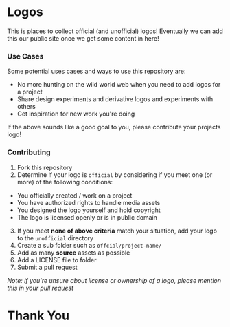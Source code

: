 Logos
=====

This is places to collect official (and unofficial) logos! Eventually we can add this our public site once we get some content in here!

### Use Cases

Some potential uses cases and ways to use this repository are:

- No more hunting on the wild world web when you need to add logos for a project
- Share design experiments and derivative logos and experiments with others
- Get inspiration for new work you're doing

If the above sounds like a good goal to you, please contribute your projects logo!

### Contributing

1. Fork this repository
2. Determine if your logo is `official` by considering if you meet one (or more) of the following conditions:
  - You officially created / work on a project
  - You have authorized rights to handle media assets
  - You designed the logo yourself and hold copyright
  - The logo is licensed openly or is in public domain
3. If you meet **none of above criteria** match your situation, add your logo to the `unofficial` directory
4. Create a sub folder such as `offcial/project-name/`
5. Add as many **source** assets as possible
6. Add a LICENSE file to folder
4. Submit a pull request

*Note: if you're unsure about license or ownership of a logo, please  mention this in your pull request*

# Thank You
